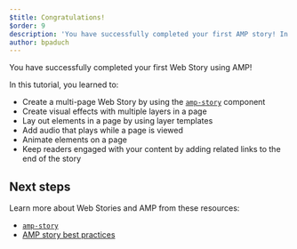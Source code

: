 ```yaml
---
$title: Congratulations!
$order: 9
description: 'You have successfully completed your first AMP story! In this tutorial, you learned to: - Create a multi-page story by using the amp-story component'
author: bpaduch
---
```


You have successfully completed your first Web Story using AMP!

In this tutorial, you learned to:

- Create a multi-page Web Story by using the [`amp-story`](../../../../documentation/components/reference/amp-story.md) component
- Create visual effects with multiple layers in a page
- Lay out elements in a page by using layer templates
- Add audio that plays while a page is viewed
- Animate elements on a page
- Keep readers engaged with your content by adding related links to the end of the story

## Next steps

Learn more about Web Stories and AMP from these resources:

- [`amp-story`](../../../../documentation/components/reference/amp-story.md)
- [AMP story best practices](../../../../documentation/guides-and-tutorials/start/create_successful_stories.md)
